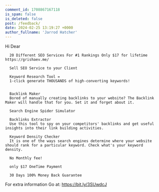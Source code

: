 ```yaml
---
comment_id: 1708867167118
is_spam: false
is_deleted: false
post: /feedback/
date: 2024-02-25 13:19:27 +0000
author_fullname: 'Jarrod Hatcher'
---
```


Hi Dear

      20 Different SEO Services For #1 Rankings Only $17 for lifetime https://grishaev.me/

      Sell SEO Service to your Client
       
      Keyword Research Tool = 
      1-click generate THOUSANDS of high-converting keywords!

      
      Backlink Maker
      Bored of manually creating backlinks to your website? The Backlink Maker will handle that for you. Set it and forget about it.

      Search Engine Spider Simulator

      Backlinks Extractor
      Use this tool to spy on your competitors' backlinks and get useful insights into their link building activities.  

      Keyword Density Checker
      It is one of the ways search engines determine where your website should rank for a particular keyword. Check what's your keyword density.

      No Monthly fee!
      
      only $17 OneTime Payment     
     
      30 Days 100% Money Back Guarantee

      

For extra  information  Go at: https://bit.ly/3SUwdcJ

